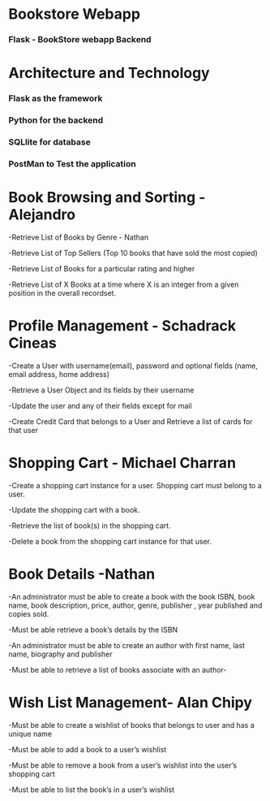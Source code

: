 # Bookstore Webapp
### Flask - BookStore webapp Backend

# Architecture and Technology

### Flask as the framework
### Python for the backend
### SQLlite for database 
### PostMan to Test the application
 
# Book Browsing and Sorting - Alejandro
-Retrieve List of Books by Genre - Nathan

-Retrieve List of Top Sellers (Top 10 books that have sold the most copied)

-Retrieve List of Books for a particular rating and higher

-Retrieve List of X Books at a time where X is an integer from a given position in the overall recordset.

# Profile Management - Schadrack Cineas

-Create a User with username(email), password and optional fields (name, email address, home address)

-Retrieve a User Object and its fields by their username

-Update the user and any of their fields except for mail

-Create Credit Card that belongs to a User and Retrieve a list of cards for that user


# Shopping Cart  - Michael Charran

-Create a shopping cart instance for a user. Shopping cart must belong to a user.

-Update the shopping cart with a book.

-Retrieve the list of book(s) in the shopping cart.

-Delete a book from the shopping cart instance for that user.

# Book Details -Nathan

-An administrator must be able to create a book with the book ISBN, book name, book description, price, author, genre, publisher , year published and copies sold.

-Must be able retrieve a book’s details by the ISBN


-An administrator must be able to create an author with first name, last name, biography and publisher

-Must be able to retrieve a list of books associate with an author-


# Wish List Management- Alan Chipy

-Must be able to create a wishlist of books that belongs to user and has a unique name

-Must be able to add a book to a user’s wishlist

-Must be able to remove a book from a user’s wishlist into the user’s shopping cart

-Must be able to list the book’s in a user’s wishlist
